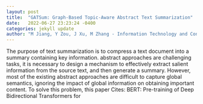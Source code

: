 ```yaml
---
layout: post
title:  "GATSum: Graph-Based Topic-Aware Abstract Text Summarization"
date:   2022-06-27 23:23:24 -0400
categories: jekyll update
author: "M Jiang, Y Zou, J Xu, M Zhang - Information Technology and Control, 2022"
---
```

The purpose of text summarization is to compress a text document into a summary containing key information. abstract approaches are challenging tasks, it is necessary to design a mechanism to effectively extract salient information from the source text, and then generate a summary. However, most of the existing abstract approaches are difficult to capture global semantics, ignoring the impact of global information on obtaining important content. To solve this problem, this paper 
Cites: BERT: Pre-training of Deep Bidirectional Transformers for